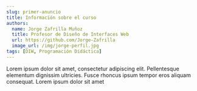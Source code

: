 ```yaml
---
slug: primer-anuncio
title: Información sobre el curso
authors:
  name: Jorge Zafrilla Muñoz
  title: Profesor de Diseño de Interfaces Web
  url: https://github.com/Jorge-Zafrilla
  image_url: /img/jorge-perfil.jpg
tags: [DIW, Programación Didáctica]
---
```

Lorem ipsum dolor sit amet, consectetur adipiscing elit. Pellentesque elementum dignissim ultricies. Fusce rhoncus ipsum tempor eros aliquam consequat. Lorem ipsum dolor sit amet
